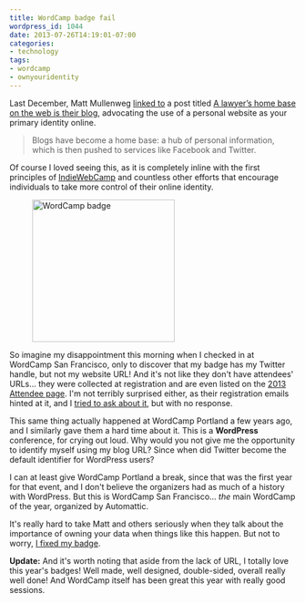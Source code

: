 ```yaml
---
title: WordCamp badge fail
wordpress_id: 1044
date: 2013-07-26T14:19:01-07:00
categories:
- technology
tags:
- wordcamp
- ownyouridentity
---
```

Last December, Matt Mullenweg [linked to][] a post titled [A lawyer’s home base on the web is their blog][home base],
advocating the use of a personal website as your primary identity online.

> Blogs have become a home base: a hub of personal information, which is then pushed to services like Facebook and
> Twitter.

Of course I loved seeing this, as it is completely inline with the first principles of [IndieWebCamp][] and countless
other efforts that encourage individuals to take more control of their online identity.

<figure class="alignright">
  <a href="wordcamp-badge.jpg"><img src="wordcamp-badge.jpg" alt="WordCamp badge" width="250" /></a>
</figure>

So imagine my disappointment this morning when I checked in at WordCamp San Francisco, only to discover that my badge
has my Twitter handle, but not my website URL!  And it's not like they don't have attendees' URLs... they were collected
at registration and are even listed on the [2013 Attendee page].  I'm not terribly surprised either, as their
registration emails hinted at it, and I [tried to ask about it][], but with no response.

This same thing actually happened at WordCamp Portland a few years ago, and I similarly gave them a hard time about it.
This is a **WordPress** conference, for crying out loud.  Why would you not give me the opportunity to identify myself
using my blog URL?  Since when did Twitter become the default identifier for WordPress users?

I can at least give WordCamp Portland a break, since that was the first year for that event, and I don't believe the
organizers had as much of a history with WordPress.  But this is WordCamp San Francisco... *the* main WordCamp of the
year, organized by Automattic.

It's really hard to take Matt and others seriously when they talk about the importance of owning your data when things
like this happen.  But not to worry, [I fixed my badge][].

**Update:** And it's worth noting that aside from the lack of URL, I totally love this year's badges!  Well made, well
designed, double-sided, overall really well done!  And WordCamp itself has been great this year with really good
sessions.

[linked to]: http://ma.tt/2012/12/real-lawyers-have-blogs/
[home base]: http://kevin.lexblog.com/2012/12/10/a-lawyers-home-base-on-the-web-is-their-blog/
[IndieWebCamp]: http://indiewebcamp.com/
[2013 Attendee page]: http://2013.sf.wordcamp.org/attendees/
[tried to ask about it]: https://twitter.com/willnorris/status/355547956662906881
[I fixed my badge]: wordcamp-badge-fixed.jpg
